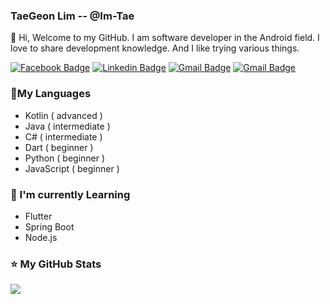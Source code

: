 ### TaeGeon Lim -- @Im-Tae

👋 Hi, Welcome to my GitHub. I am software developer in the Android field. I love to share development knowledge. And I like trying various things.

[![Facebook Badge](https://img.shields.io/badge/-Facebook-1877f2?style=flat-square&logo=facebook&logoColor=white&link=https://www.facebook.com/ImTae7)](https://www.facebook.com/ImTae7) [![Linkedin Badge](https://img.shields.io/badge/-LinkedIn-blue?style=flat-square&logo=Linkedin&logoColor=white&link=https://www.linkedin.com/in/limtaegeon)](https://www.linkedin.com/in/limtaegeon) [![Gmail Badge](https://img.shields.io/badge/-Gmail-d14836?style=flat-square&logo=Gmail&logoColor=white&link=mailto:itggood2420@gmail.com)](mailto:itggood2420@gmail.com) [![Gmail Badge](https://img.shields.io/badge/-Blog-000000)](https://imleaf.tistory.com/) 



### 📑My Languages



- Kotlin ( advanced )
- Java ( intermediate )
- C# ( intermediate )
- Dart ( beginner )
- Python ( beginner )
- JavaScript ( beginner )



### 📕 I'm currently Learning



- Flutter
- Spring Boot
- Node.js



### ⭐ My GitHub Stats

[![](https://github-readme-stats.vercel.app/api?username=Im-Tae&show_icons=true&hide_border=true)]((https://github.com/Im-Tae))